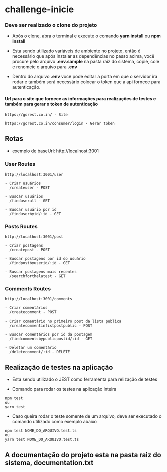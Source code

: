 # challenge-inicie

### Deve ser realizado o clone do projeto

- Após o clone, abra o terminal e execute o comando <b>yarn install</b> ou <b>npm install</b>

- Esta sendo utilizado variáveis de ambiente no projeto, então é necessário que após instalar as dependências no passo acima,
 você procure pelo arquivo <b>.env.sample</b> na pasta raiz do sistema, copie, cole e renomeie o arquivo para <b>.env</b>
 
- Dentro do arquivo <b>.env</b> você pode editar a porta em que o servidor ira rodar e também será necessário colocar o token que a api fornece para autenticação.

#### Url para o site que fornece as informações para realizações de testes e também para gerar o token de autenticação
    https://gorest.co.in/ - Site
    
    https://gorest.co.in/consumer/login - Gerar token
    

## Rotas
- exemplo de baseUrl: http://localhost:3001

### User Routes 

```
http://localhost:3001/user

- Criar usuários
  /createuser - POST
    
- Buscar usuários
  /finduserall - GET
    
- Buscar usuário por id
  /finduserbyid/:id - GET
```

### Posts Routes 
```
http://localhost:3001/post

- Criar postagens
  /createpost - POST
  
- Buscar postagens por id do usuário
  /findpostbyuserid/:id - GET
  
- Buscar postagens mais recentes
  /searchforthelatest - GET
```

### Comments Routes 
```
http://localhost:3001/comments

- Criar comentários
  /createcomment - POST
  
- Criar comentário no primeiro post da lista publica
  /createcommentinfistpostpublic - POST
  
- Buscar comentários por id da postagem
  /findcommentsbypublicpostid/:id - GET
  
- Deletar um comentário
  /deletecomment/:id - DELETE
```

## Realização de testes na aplicação
- Esta sendo utilizado o JEST como ferramenta para relização de testes

- Comando para rodar os testes na aplicação inteira

```
npm test
ou
yarn test
```

- Caso queira rodar o teste somente de um arquivo, deve ser executado o comando utilizado como exemplo abaixo
```
npm test NOME_DO_ARQUIVO.test.ts
ou
yarn test NOME_DO_ARQUIVO.test.ts
```

## A documentação do projeto esta na pasta raiz do sistema, documentation.txt


